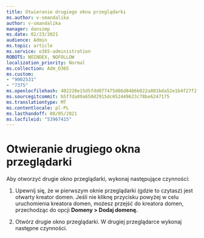 ```yaml
---
title: Otwieranie drugiego okna przeglądarki
ms.author: v-smandalika
author: v-smandalika
manager: dansimp
ms.date: 02/23/2021
audience: Admin
ms.topic: article
ms.service: o365-administration
ROBOTS: NOINDEX, NOFOLLOW
localization_priority: Normal
ms.collection: Adm_O365
ms.custom:
- "9002531"
- "7375"
ms.openlocfilehash: 402220e15d5fdd077475d86d8486b022a801bda52e1b4f27f1fa385f31316f39
ms.sourcegitcommit: b5f7da89a650d2915dc652449623c78be6247175
ms.translationtype: MT
ms.contentlocale: pl-PL
ms.lasthandoff: 08/05/2021
ms.locfileid: "53967415"
---
```

# <a name="open-a-second-browser-window"></a>Otwieranie drugiego okna przeglądarki

Aby otworzyć drugie okno przeglądarki, wykonaj następujące czynności:

1. Upewnij się, że w pierwszym oknie przeglądarki (gdzie to czytasz) jest otwarty kreator domen. Jeśli nie kliknę przycisku powyżej w celu uruchomienia kreatora domen, możesz przejść do kreatora domen, przechodząc do opcji **Domeny > Dodaj domenę.**

2. Otwórz drugie okno przeglądarki. W drugiej przeglądarce wykonaj następne czynności.
